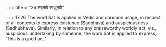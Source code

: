 +++
title = "26 सद्भावे साधुभावे"

+++
17.26 The word Sat is applied in Vedic and common usage, in respect of
all contexts to express existence (Sadbhava) and auspiciousness
(Sadhubhava). Similarly, in relation to any praiseworthy worldly act,
viz., auspicious undertaking by someone, the word Sat is applied to
express, 'This is a good act.'
